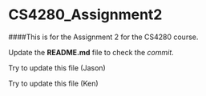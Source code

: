 # CS4280_Assignment2
####This is for the Assignment 2 for the CS4280 course.

Update the **README.md** file to check the *commit*.

Try to update this file (Jason)

Try to update this file (Ken)
